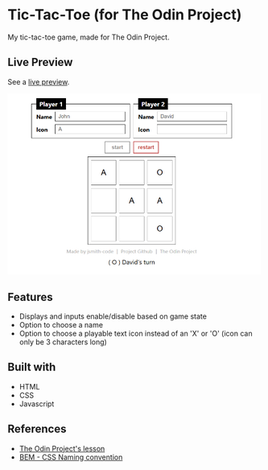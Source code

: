 # Tic-Tac-Toe (for The Odin Project)
My tic-tac-toe game, made for The Odin Project. 

## Live Preview
See a [live preview](https://jsmith-code.github.io/tic-tac-toe-top/).

![site preview](./img/site_preview.png)

## Features
 - Displays and inputs enable/disable based on game state
 - Option to choose a name
 - Option to choose a playable text icon instead of an 'X' or 'O' (icon can only be 3 characters long)

## Built with
 - HTML
 - CSS
 - Javascript

## References
 - [The Odin Project's lesson](https://www.theodinproject.com/lessons/node-path-javascript-tic-tac-toe)
 - [BEM - CSS Naming convention](https://getbem.com/introduction/)